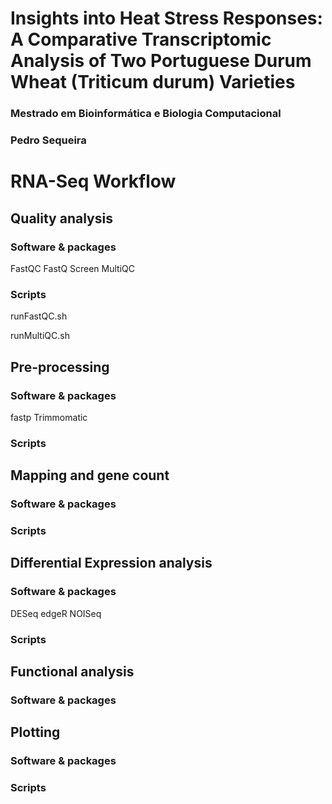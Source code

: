 # Insights into Heat Stress Responses: A Comparative Transcriptomic Analysis of Two Portuguese Durum Wheat (Triticum durum) Varieties
### Mestrado em Bioinformática e Biologia Computacional
### Pedro Sequeira
# RNA-Seq Workflow

## Quality analysis
### Software & packages
FastQC
FastQ Screen
MultiQC

### Scripts
 runFastQC.sh
 
 runMultiQC.sh

## Pre-processing
### Software & packages
fastp
Trimmomatic

### Scripts

 

## Mapping and gene count
### Software & packages


### Scripts

 

## Differential Expression analysis
### Software & packages
DESeq
edgeR
NOISeq

### Scripts

 

## Functional analysis
### Software & packages

 

## Plotting
### Software & packages

### Scripts
